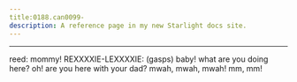 ```yaml
---
title:0188.can0099-
description: A reference page in my new Starlight docs site.
---
```

----- 
reed: mommy! 
REXXXXIE-LEXXXXIE: (gasps) baby! what are you doing here? 
 oh! are you here with your 
dad? 
 mwah, mwah, mwah! mm, mm! 
